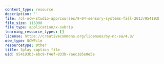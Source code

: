 ```yaml
---
content_type: resource
description: ''
file: /ol-ocw-studio-app/courses/9-04-sensory-systems-fall-2013/954193b3ebc9f4ef833b7aec185e0e5a_t4IA4GsLMEk.srt
file_size: 115398
file_type: application/x-subrip
learning_resource_types: []
license: https://creativecommons.org/licenses/by-nc-sa/4.0/
ocw_type: OCWFile
resourcetype: Other
title: 3play caption file
uid: 954193b3-ebc9-f4ef-833b-7aec185e0e5a
---
```

